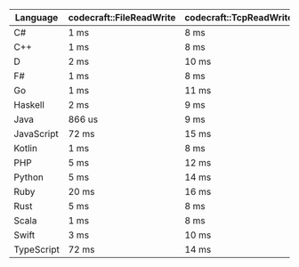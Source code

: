 | Language | codecraft::FileReadWrite | codecraft::TcpReadWrite | example::FileReadWrite | example::TcpReadWrite |
| - | --- | --- | --- | --- |
| C# | 1 ms | 8 ms | 1 ms | 135 us |
| C++ | 1 ms | 8 ms | 1 ms | 112 us |
| D | 2 ms | 10 ms | 315 us | 119 us |
| F# | 1 ms | 8 ms | 1 ms | 161 us |
| Go | 1 ms | 11 ms | 496 us | 138 us |
| Haskell | 2 ms | 9 ms | 855 us | 161 us |
| Java | 866 us | 9 ms | 394 us | 181 us |
| JavaScript | 72 ms | 15 ms | 714 us | 351 us |
| Kotlin | 1 ms | 8 ms | 437 us | 172 us |
| PHP | 5 ms | 12 ms | 182 us | 142 us |
| Python | 5 ms | 14 ms | 373 us | 193 us |
| Ruby | 20 ms | 16 ms | 533 us | 185 us |
| Rust | 5 ms | 8 ms | 9 ms | 117 us |
| Scala | 1 ms | 8 ms | 731 us | 254 us |
| Swift | 3 ms | 10 ms | 15 ms | 146 us |
| TypeScript | 72 ms | 14 ms | 715 us | 351 us |